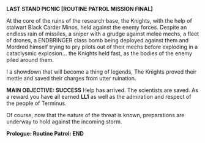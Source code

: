 **LAST STAND PICNIC  [ROUTINE PATROL MISSION FINAL]**

At the core of the ruins of the research base, the Knights, with the help of stalwart Black Carder Minos, held against the enemy forces. Despite an endless rain of missiles, a sniper with a grudge against melee mechs, a fleet of drones, a ENDBRINGER class bomb being deployed against them and Mordred himself trying to pry pilots out of their mechs before exploding in a cataclysmic explosion... the Knights held fast, as the bodies of the enemy piled around them. 

I a showdown that will become a thing of legends, The Knights proved their mettle and saved their charges from utter ruination. 

**MAIN OBJECTIVE: SUCCESS**
Help has arrived. The scientists are saved. As a reward you have all earned **LL1** as well as the admiration and respect of the people of Terminus. 

Of course, now that the nature of the threat is known, preparations are underway to hold against the incoming storm. 

**Prologue: Routine Patrol: END**